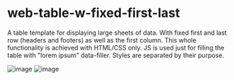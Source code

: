 # web-table-w-fixed-first-last
A table template for displaying large sheets of data. With fixed first and last row (headers and footers) as well as the first column. This whole functionality is achieved with HTML/CSS only. JS is used just for filling the table with "lorem ipsum" data-filler. Styles are separated by their purpose.

![image](https://github.com/user-attachments/assets/4866231e-dd1f-40e5-89b7-c7c278ae9fce)
![image](https://github.com/user-attachments/assets/8430ba33-d325-47e4-8c7f-453fc528e338)
